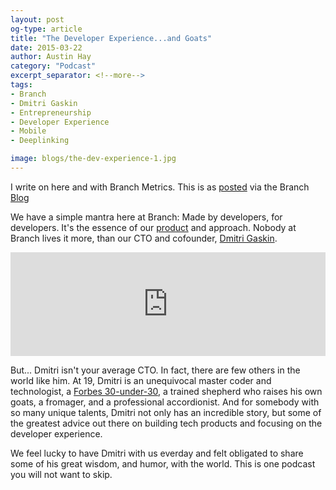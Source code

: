 ```yaml
---
layout: post
og-type: article
title: "The Developer Experience...and Goats"
date: 2015-03-22
author: Austin Hay
category: "Podcast"
excerpt_separator: <!--more-->
tags:
- Branch
- Dmitri Gaskin
- Entrepreneurship
- Developer Experience
- Mobile
- Deeplinking

image: blogs/the-dev-experience-1.jpg
---
```

I write on here and with Branch Metrics. This is as [posted](https://blog.branch.io/the-developer-experience-and-goats/) via the Branch [Blog](https://blog.branch.io)


We have a simple mantra here at Branch: Made by developers, for developers. It's the essence of our [product](https://branch.io/links?bmp=dmitri_podcast) and approach. Nobody at Branch lives it more, than our CTO and cofounder, [Dmitri Gaskin](http://www.forbes.com/pictures/mll45kfhf/dmitri-gaskin-19/?bmp=dmitri_podcast).

<iframe width="100%" height="166" scrolling="no" frameborder="no" src="https://w.soundcloud.com/player/?url=https%3A//api.soundcloud.com/tracks/196895389&amp;color=ff5500&amp;auto_play=false&amp;hide_related=false&amp;show_comments=true&amp;show_user=true&amp;show_reposts=false"></iframe>

But... Dmitri isn't your average CTO. In fact, there are few others in the world like him. At 19, Dmitri is an unequivocal master coder and technologist, a [Forbes 30-under-30](http://www.forbes.com/pictures/mll45kfhf/dmitri-gaskin-19/?bmp=dmitri_podcast), a trained shepherd who raises his own goats, a fromager, and a professional accordionist. And for somebody with so many unique talents, Dmitri not only has an incredible story, but some of the greatest advice out there on building tech products and focusing on the developer experience.

We feel lucky to have Dmitri with us everday and felt obligated to share some of his great wisdom, and humor, with the world. This is one podcast you will not want to skip.